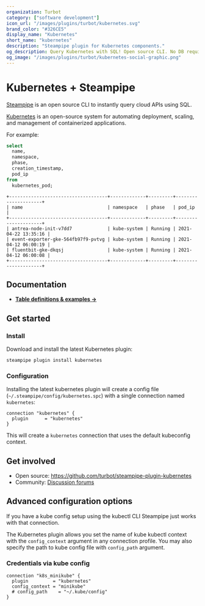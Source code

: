 ```yaml
---
organization: Turbot
category: ["software development"]
icon_url: "/images/plugins/turbot/kubernetes.svg"
brand_color: "#326CE5"
display_name: "Kubernetes"
short_name: "kubernetes"
description: "Steampipe plugin for Kubernetes components."
og_description: Query Kubernetes with SQL! Open source CLI. No DB required.
og_image: "/images/plugins/turbot/kubernetes-social-graphic.png"
---
```


# Kubernetes + Steampipe

[Steampipe](https://steampipe.io) is an open source CLI to instantly query cloud APIs using SQL.

[Kubernetes](https://kubernetes.io) is an open-source system for automating deployment, scaling, and management of containerized applications.

For example:

```sql
select
  name,
  namespace,
  phase,
  creation_timestamp,
  pod_ip
from
  kubernetes_pod;
```

```
+------------------------------------+-------------+---------+---------------------+
| name                               | namespace   | phase   | pod_ip              |
+------------------------------------+-------------+---------+---------------------+
| antrea-node-init-v7dd7             | kube-system | Running | 2021-04-22 13:35:16 |
| event-exporter-gke-564fb97f9-pvtvg | kube-system | Running | 2021-04-12 06:00:19 |
| fluentbit-gke-dkqsj                | kube-system | Running | 2021-04-12 06:00:08 |
+------------------------------------+-------------+---------+---------------------+
```

## Documentation

- **[Table definitions & examples →](/plugins/turbot/kubernetes/tables)**

## Get started

### Install

Download and install the latest Kubernetes plugin:

```bash
steampipe plugin install kubernetes
```

### Configuration

Installing the latest kubernetes plugin will create a config file (`~/.steampipe/config/kubernetes.spc`) with a single connection named `kubernetes`:

```hcl
connection "kubernetes" {
  plugin      = "kubernetes"
}
```

This will create a `kubernetes` connection that uses the default kubeconfig context.

## Get involved

- Open source: https://github.com/turbot/steampipe-plugin-kubernetes
- Community: [Discussion forums](https://github.com/turbot/steampipe/discussions)

## Advanced configuration options

If you have a kube config setup using the kubectl CLI Steampipe just works with that connection.

The Kubernetes plugin allows you set the name of kube kubectl context with the `config_context` argument in any connection profile. You may also specify the path to kube config file with `config_path` argument.

### Credentials via kube config

```hcl
connection "k8s_minikube" {
  plugin         = "kubernetes"
  config_context = "minikube"
  # config_path    = "~/.kube/config"
}
```
